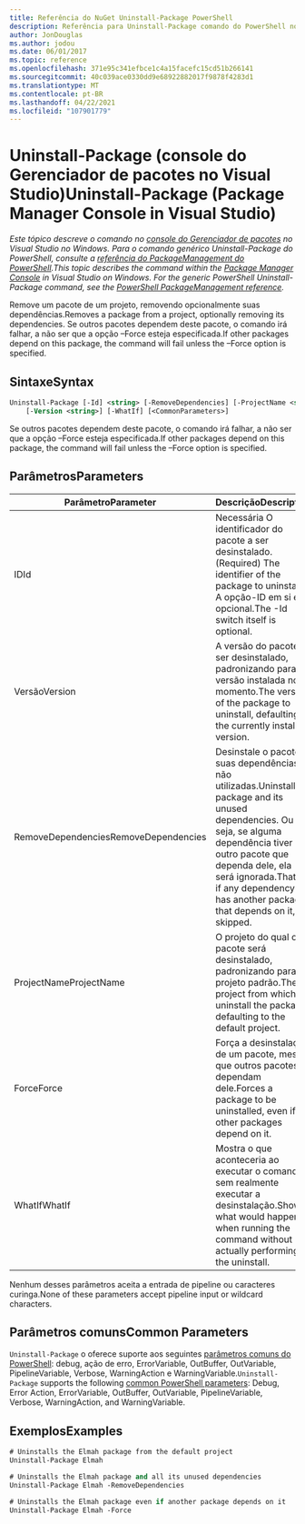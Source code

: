 ```yaml
---
title: Referência do NuGet Uninstall-Package PowerShell
description: Referência para Uninstall-Package comando do PowerShell no console do Gerenciador de pacotes NuGet no Visual Studio.
author: JonDouglas
ms.author: jodou
ms.date: 06/01/2017
ms.topic: reference
ms.openlocfilehash: 371e95c341efbce1c4a15facefc15cd51b266141
ms.sourcegitcommit: 40c039ace0330dd9e68922882017f9878f4283d1
ms.translationtype: MT
ms.contentlocale: pt-BR
ms.lasthandoff: 04/22/2021
ms.locfileid: "107901779"
---
```

# <a name="uninstall-package-package-manager-console-in-visual-studio"></a><span data-ttu-id="48f8b-103">Uninstall-Package (console do Gerenciador de pacotes no Visual Studio)</span><span class="sxs-lookup"><span data-stu-id="48f8b-103">Uninstall-Package (Package Manager Console in Visual Studio)</span></span>

<span data-ttu-id="48f8b-104">*Este tópico descreve o comando no [console do Gerenciador de pacotes](../../consume-packages/install-use-packages-powershell.md) no Visual Studio no Windows. Para o comando genérico Uninstall-Package do PowerShell, consulte a [referência do PackageManagement do PowerShell](/powershell/module/packagemanagement).*</span><span class="sxs-lookup"><span data-stu-id="48f8b-104">*This topic describes the command within the [Package Manager Console](../../consume-packages/install-use-packages-powershell.md) in Visual Studio on Windows. For the generic PowerShell Uninstall-Package command, see the [PowerShell PackageManagement reference](/powershell/module/packagemanagement).*</span></span>

<span data-ttu-id="48f8b-105">Remove um pacote de um projeto, removendo opcionalmente suas dependências.</span><span class="sxs-lookup"><span data-stu-id="48f8b-105">Removes a package from a project, optionally removing its dependencies.</span></span> <span data-ttu-id="48f8b-106">Se outros pacotes dependem deste pacote, o comando irá falhar, a não ser que a opção –Force esteja especificada.</span><span class="sxs-lookup"><span data-stu-id="48f8b-106">If other packages depend on this package, the command will fail unless the –Force option is specified.</span></span>

## <a name="syntax"></a><span data-ttu-id="48f8b-107">Sintaxe</span><span class="sxs-lookup"><span data-stu-id="48f8b-107">Syntax</span></span>

```ps
Uninstall-Package [-Id] <string> [-RemoveDependencies] [-ProjectName <string>] [-Force]
    [-Version <string>] [-WhatIf] [<CommonParameters>]
```

<span data-ttu-id="48f8b-108">Se outros pacotes dependem deste pacote, o comando irá falhar, a não ser que a opção –Force esteja especificada.</span><span class="sxs-lookup"><span data-stu-id="48f8b-108">If other packages depend on this package, the command will fail unless the –Force option is specified.</span></span>

## <a name="parameters"></a><span data-ttu-id="48f8b-109">Parâmetros</span><span class="sxs-lookup"><span data-stu-id="48f8b-109">Parameters</span></span>

| <span data-ttu-id="48f8b-110">Parâmetro</span><span class="sxs-lookup"><span data-stu-id="48f8b-110">Parameter</span></span> | <span data-ttu-id="48f8b-111">Descrição</span><span class="sxs-lookup"><span data-stu-id="48f8b-111">Description</span></span> |
| --- | --- |
| <span data-ttu-id="48f8b-112">ID</span><span class="sxs-lookup"><span data-stu-id="48f8b-112">Id</span></span> | <span data-ttu-id="48f8b-113">Necessária O identificador do pacote a ser desinstalado.</span><span class="sxs-lookup"><span data-stu-id="48f8b-113">(Required) The identifier of the package to uninstall.</span></span> <span data-ttu-id="48f8b-114">A opção-ID em si é opcional.</span><span class="sxs-lookup"><span data-stu-id="48f8b-114">The -Id switch itself is optional.</span></span> |
| <span data-ttu-id="48f8b-115">Versão</span><span class="sxs-lookup"><span data-stu-id="48f8b-115">Version</span></span> | <span data-ttu-id="48f8b-116">A versão do pacote a ser desinstalado, padronizando para a versão instalada no momento.</span><span class="sxs-lookup"><span data-stu-id="48f8b-116">The version of the package to uninstall, defaulting to the currently installed version.</span></span> |
| <span data-ttu-id="48f8b-117">RemoveDependencies</span><span class="sxs-lookup"><span data-stu-id="48f8b-117">RemoveDependencies</span></span> | <span data-ttu-id="48f8b-118">Desinstale o pacote e suas dependências não utilizadas.</span><span class="sxs-lookup"><span data-stu-id="48f8b-118">Uninstall the package and its unused dependencies.</span></span> <span data-ttu-id="48f8b-119">Ou seja, se alguma dependência tiver outro pacote que dependa dele, ela será ignorada.</span><span class="sxs-lookup"><span data-stu-id="48f8b-119">That is, if any dependency has another package that depends on it, it's skipped.</span></span> |
| <span data-ttu-id="48f8b-120">ProjectName</span><span class="sxs-lookup"><span data-stu-id="48f8b-120">ProjectName</span></span> | <span data-ttu-id="48f8b-121">O projeto do qual o pacote será desinstalado, padronizando para o projeto padrão.</span><span class="sxs-lookup"><span data-stu-id="48f8b-121">The project from which to uninstall the package, defaulting to the default project.</span></span> |
| <span data-ttu-id="48f8b-122">Force</span><span class="sxs-lookup"><span data-stu-id="48f8b-122">Force</span></span> | <span data-ttu-id="48f8b-123">Força a desinstalação de um pacote, mesmo que outros pacotes dependam dele.</span><span class="sxs-lookup"><span data-stu-id="48f8b-123">Forces a package to be uninstalled, even if other packages depend on it.</span></span> |
| <span data-ttu-id="48f8b-124">WhatIf</span><span class="sxs-lookup"><span data-stu-id="48f8b-124">WhatIf</span></span> | <span data-ttu-id="48f8b-125">Mostra o que aconteceria ao executar o comando sem realmente executar a desinstalação.</span><span class="sxs-lookup"><span data-stu-id="48f8b-125">Shows what would happen when running the command without actually performing the uninstall.</span></span> |

<span data-ttu-id="48f8b-126">Nenhum desses parâmetros aceita a entrada de pipeline ou caracteres curinga.</span><span class="sxs-lookup"><span data-stu-id="48f8b-126">None of these parameters accept pipeline input or wildcard characters.</span></span>

## <a name="common-parameters"></a><span data-ttu-id="48f8b-127">Parâmetros comuns</span><span class="sxs-lookup"><span data-stu-id="48f8b-127">Common Parameters</span></span>

<span data-ttu-id="48f8b-128">`Uninstall-Package` o oferece suporte aos seguintes [parâmetros comuns do PowerShell](/powershell/module/microsoft.powershell.core/about/about_commonparameters): debug, ação de erro, ErrorVariable, OutBuffer, OutVariable, PipelineVariable, Verbose, WarningAction e WarningVariable.</span><span class="sxs-lookup"><span data-stu-id="48f8b-128">`Uninstall-Package` supports the following [common PowerShell parameters](/powershell/module/microsoft.powershell.core/about/about_commonparameters): Debug, Error Action, ErrorVariable, OutBuffer, OutVariable, PipelineVariable, Verbose, WarningAction, and WarningVariable.</span></span>

## <a name="examples"></a><span data-ttu-id="48f8b-129">Exemplos</span><span class="sxs-lookup"><span data-stu-id="48f8b-129">Examples</span></span>

```ps
# Uninstalls the Elmah package from the default project
Uninstall-Package Elmah

# Uninstalls the Elmah package and all its unused dependencies
Uninstall-Package Elmah -RemoveDependencies 

# Uninstalls the Elmah package even if another package depends on it
Uninstall-Package Elmah -Force
```